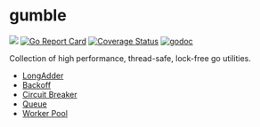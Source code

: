 # gumble

[![](https://github.com/linxGnu/gumble/workflows/CI/badge.svg)]()
[![Go Report Card](https://goreportcard.com/badge/github.com/linxGnu/gumble)](https://goreportcard.com/report/github.com/linxGnu/gumble)
[![Coverage Status](https://coveralls.io/repos/github/linxGnu/gumble/badge.svg?branch=master)](https://coveralls.io/github/linxGnu/gumble?branch=master)
[![godoc](https://img.shields.io/badge/docs-GoDoc-green.svg)](https://godoc.org/github.com/linxGnu/gumble)


Collection of high performance, thread-safe, lock-free go utilities.
- [LongAdder](https://github.com/linxGnu/gumble/tree/master/adder)
- [Backoff](https://github.com/linxGnu/gumble/tree/master/backoff)
- [Circuit Breaker](https://github.com/linxGnu/gumble/tree/master/circuit-breaker)
- [Queue](https://github.com/linxGnu/gumble/tree/master/queue)
- [Worker Pool](https://github.com/linxGnu/gumble/tree/master/worker-pool)
